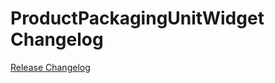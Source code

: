 # ProductPackagingUnitWidget Changelog

[Release Changelog](https://github.com/spryker-shop/product-packaging-unit-widget/releases)
